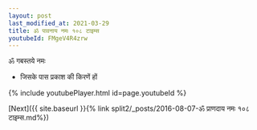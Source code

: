 ```yaml
---
layout: post
last_modified_at: 2021-03-29
title: ॐ पावनाय नमः १०८ टाइम्स
youtubeId: FMgeV4R4zrw
---
```

 
 
 ॐ गबस्तये नमः  
 
 -  जिसके पास प्रकाश की किरणें हों 
 
  
 
  
 
 
 
 
 
 


{% include youtubePlayer.html id=page.youtubeId %}
 
[Next]({{ site.baseurl }}{% link  split2/_posts/2016-08-07-ॐ प्राणदाय नमः १०८ टाइम्स.md%})
 
